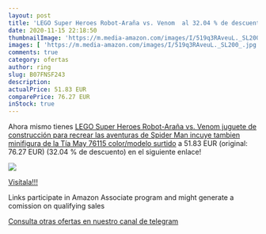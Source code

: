 ```yaml
---
layout: post
title: 'LEGO Super Heroes Robot-Araña vs. Venom  al 32.04 % de descuento'
date: 2020-11-15 22:18:50
thumbnailImage: 'https://m.media-amazon.com/images/I/519q3RAveuL._SL200_.jpg'
images: [ 'https://m.media-amazon.com/images/I/519q3RAveuL._SL200_.jpg' ]
comments: true
category: ofertas
author: ring
slug: B07FNSF243
description:
actualPrice: 51.83 EUR
comparePrice: 76.27 EUR
inStock: true
---
```


Ahora mismo tienes [LEGO Super Heroes Robot-Araña vs. Venom  juguete de construcción para recrear las aventuras de Spider Man  incuye tambien minifigura de la Tía May  76115    color/modelo surtido](https://www.amazon.es/dp/B07FNSF243/?tag=redken-21) a 51.83 EUR (original: 76.27 EUR) (32.04 %  de descuento) en el siguiente enlace!

[![](https://m.media-amazon.com/images/I/519q3RAveuL._SL200_.jpg)](https://www.amazon.es/dp/B07FNSF243/?tag=redken-21)

[Visítala!!!](https://www.amazon.es/dp/B07FNSF243/?tag=redken-21)

Links participate in Amazon Associate program and might generate a comission on qualifying sales

[Consulta otras ofertas en nuestro canal de telegram](https://t.me/s/ofertas25)
